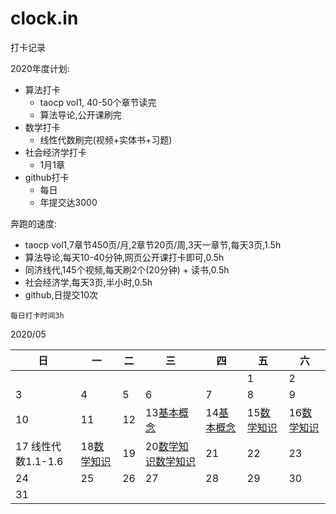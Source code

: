 # clock.in

打卡记录

2020年度计划:

- 算法打卡
  - taocp vol1, 40-50个章节读完
  - 算法导论,公开课刷完
- 数学打卡
  - 线性代数刷完(视频+实体书+习题)
- 社会经济学打卡
  - 1月1章
- github打卡
  - 每日
  - 年提交达3000

奔跑的速度:

- taocp vol1,7章节450页/月,2章节20页/周,3天一章节,每天3页,1.5h
- 算法导论,每天10-40分钟,网页公开课打卡即可,0.5h
- 同济线代,145个视频,每天刷2个(20分钟) + 读书,0.5h
- 社会经济学,每天3页,半小时,0.5h
- github,日提交10次

`每日打卡时间3h`

2020/05

日|一|二|三|四|五|六
--|--|--|--|--|--|--
| | | | | |1|2
3|4|5|6|7|8|9
10|11|12|13[基本概念][基本算法-基本概念]|14[基本概念][基本算法-基本概念]|15[数学知识][基本算法-数学预备知识] |16[数学知识][数-幂-对数]
17 线性代数1.1-1.6|18[数学知识][和-积]|19|20[数学知识][初等数论][数学知识][排列和阶乘]|21|22|23
24|25|26|27|28|29|30
31| | | | | |

[基本算法-基本概念]: /art.1st/001.md
[基本算法-数学预备知识]: /art.1st/002.md
[数-幂-对数]: /art.1st/003.md
[和-积]: /art.1st/004.md
[初等数论]: /art.1st/005.md
[排列和阶乘]: /art.1st/006.md
